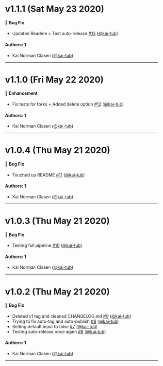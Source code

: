 # v1.1.1 (Sat May 23 2020)

#### 🐛 Bug Fix

- Updated Readme + Test auto-release [#13](https://github.com/kai-tub/external-repo-sync-action/pull/13) ([@kai-tub](https://github.com/kai-tub))

#### Authors: 1

- Kai Norman Clasen ([@kai-tub](https://github.com/kai-tub))

---

# v1.1.0 (Fri May 22 2020)

#### 🚀 Enhancement

- Fix tests for forks + Added delete option [#12](https://github.com/kai-tub/external-repo-sync-action/pull/12) ([@kai-tub](https://github.com/kai-tub))

#### Authors: 1

- Kai Norman Clasen ([@kai-tub](https://github.com/kai-tub))

---

# v1.0.4 (Thu May 21 2020)

#### 🐛 Bug Fix

- Touched up README [#11](https://github.com/kai-tub/external-repo-sync-action/pull/11) ([@kai-tub](https://github.com/kai-tub))

#### Authors: 1

- Kai Norman Clasen ([@kai-tub](https://github.com/kai-tub))

---

# v1.0.3 (Thu May 21 2020)

#### 🐛 Bug Fix

- Testing full pipeline [#10](https://github.com/kai-tub/external-repo-sync-action/pull/10) ([@kai-tub](https://github.com/kai-tub))

#### Authors: 1

- Kai Norman Clasen ([@kai-tub](https://github.com/kai-tub))

---

# v1.0.2 (Thu May 21 2020)

#### 🐛 Bug Fix

- Deleted v1 tag and cleaned CHANGELOG.md [#9](https://github.com/kai-tub/external-repo-sync-action/pull/9) ([@kai-tub](https://github.com/kai-tub))
- Trying to fix auto-tag and auto-publish [#8](https://github.com/kai-tub/external-repo-sync-action/pull/8) ([@kai-tub](https://github.com/kai-tub))
- Setting default input to false [#7](https://github.com/kai-tub/external-repo-sync-action/pull/7) ([@kai-tub](https://github.com/kai-tub))
- Testing auto-release once again [#6](https://github.com/kai-tub/external-repo-sync-action/pull/6) ([@kai-tub](https://github.com/kai-tub))

#### Authors: 1

- Kai Norman Clasen ([@kai-tub](https://github.com/kai-tub))

---

